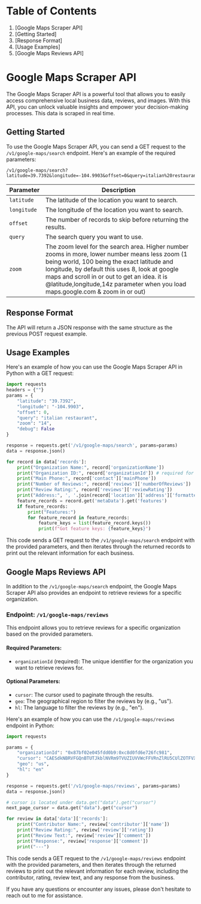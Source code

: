 # Table of Contents

1. [Google Maps Scraper API]
2. [Getting Started]
3. [Response Format]
4. [Usage Examples]
5. [Google Maps Reviews API]

# Google Maps Scraper API

The Google Maps Scraper API is a powerful tool that allows you to easily access comprehensive local business data, reviews, and images. With this API, you can unlock valuable insights and empower your decision-making processes.
This data is scraped in real time.

## Getting Started

To use the Google Maps Scraper API, you can send a GET request to the `/v1/google-maps/search` endpoint. Here's an example of the required parameters:

```
/v1/google-maps/search?latitude=39.7392&longitude=-104.9903&offset=0&query=italian%20restaurant&zoom=14
```

| Parameter | Description |
| --- | --- |
| `latitude` | The latitude of the location you want to search. |
| `longitude` | The longitude of the location you want to search. |
| `offset` | The number of records to skip before returning the results. |
| `query` | The search query you want to use. |
| `zoom` | The zoom level for the search area. Higher number zooms in more, lower number means less zoom (1 being world, 100 being the exact latitude and longitude, by default this uses 8, look at google maps and scroll in or out to get an idea. it is @latitude,longitude,14z parameter when you load maps.google.com & zoom in or out) |

## Response Format

The API will return a JSON response with the same structure as the previous POST request example.

## Usage Examples

Here's an example of how you can use the Google Maps Scraper API in Python with a GET request:

```python
import requests
headers = {""}
params = {
    "latitude": "39.7392",
    "longitude": "-104.9903",
    "offset": 0,
    "query": "italian restaurant",
    "zoom": "14",
    "debug": False
}

response = requests.get('/v1/google-maps/search', params=params)
data = response.json()

for record in data['records']:
    print("Organization Name:", record['organizationName'])
    print("Organization ID:", record['organizationId']) # required for /v1/google-maps/reviews
    print("Main Phone:", record['contact']['mainPhone'])
    print("Number of Reviews:", record['reviews']['numberOfReviews'])
    print("Review Rating:", record['reviews']['reviewRating'])
    print("Address:", ', '.join(record['location']['address']['formatted']))
    feature_records = record.get('metaData').get('features')
    if feature_records:
        print("Features:")
        for feature_record in feature_records:
            feature_keys = list(feature_record.keys())
            print(f"Got feature keys: {feature_keys}")
```

This code sends a GET request to the `/v1/google-maps/search` endpoint with the provided parameters, and then iterates through the returned records to print out the relevant information for each business.

## Google Maps Reviews API

In addition to the `/v1/google-maps/search` endpoint, the Google Maps Scraper API also provides an endpoint to retrieve reviews for a specific organization.

### Endpoint: `/v1/google-maps/reviews`

This endpoint allows you to retrieve reviews for a specific organization based on the provided parameters.

#### Required Parameters:
- `organizationId` (required): The unique identifier for the organization you want to retrieve reviews for.

#### Optional Parameters:
- `cursor`: The cursor used to paginate through the results.
- `geo`: The geographical region to filter the reviews by (e.g., "us").
- `hl`: The language to filter the reviews by (e.g., "en").

Here's an example of how you can use the `/v1/google-maps/reviews` endpoint in Python:

```python
import requests

params = {
    "organizationId": "0x87bf02e045fdd0b9:0xc8d0fd6e726fc981",
    "cursor": "CAESdkNBRVFGQnBTUTJkblNVRm9TVUZIUVVWcFFVRnZlRU5CUlZOTFVXOUxRVVF0WDNsM1puZDBabDlmWDNoSlVXcGthV1V5VmpKNVdrOHdRa2RwY1RsQlFVRkJRVUp2U2w5a2IyeEJibWhzT0Vobk5rZEJRV2xCUVE=",
    "geo": "us",
    "hl": "en"
}

response = requests.get('/v1/google-maps/reviews', params=params)
data = response.json()

# cursor is located under data.get("data").get("cursor")
next_page_cursor = data.get("data").get("cursor")

for review in data['data']['records']:
    print("Contributor Name:", review['contributor']['name'])
    print("Review Rating:", review['review']['rating'])
    print("Review Text:", review['review']['comment'])
    print("Response:", review['response']['comment'])
    print("---")
```

This code sends a GET request to the `/v1/google-maps/reviews` endpoint with the provided parameters, and then iterates through the returned reviews to print out the relevant information for each review, including the contributor, rating, review text, and any response from the business.
 
If you have any questions or encounter any issues, please don't hesitate to reach out to me for assistance.
